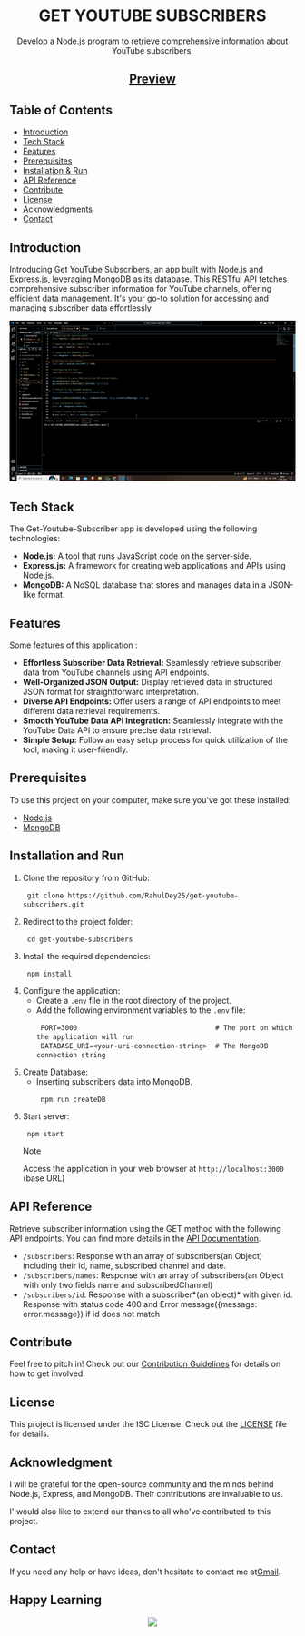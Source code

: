 <h1 align="center">GET YOUTUBE SUBSCRIBERS</h1>
<p align="center">Develop a Node.js program to retrieve comprehensive information about YouTube subscribers.</p>


<h2 align="center">
<a href = "https://get-youtube-subscribers-eznt1ftwf-rahul-deys-projects.vercel.app" target="_blank">Preview</a>
</h2>


## Table of Contents

- [Introduction ](#introduction)
- [Tech Stack ](#tech-stack)
- [Features ](#features)
- [Prerequisites ](#prerequisites)
- [Installation & Run](#installation-&-run)
- [API Reference ](#api-reference)
- [Contribute ](#contribute)
- [License ](#license)
- [Acknowledgments ](#acknowledgments)
- [Contact ](#contact)


## Introduction
Introducing Get YouTube Subscribers, an app built with Node.js and Express.js, leveraging MongoDB as its database. This RESTful API fetches comprehensive subscriber information for YouTube channels, offering efficient data management. It's your go-to solution for accessing and managing subscriber data effortlessly.

![Get Youtube Subscribers](public/demo.gif)

## Tech Stack
The Get-Youtube-Subscriber app is developed using the following technologies:

- **Node.js:** A tool that runs JavaScript code on the server-side.
- **Express.js:** A framework for creating web applications and APIs using Node.js.
- **MongoDB:** A NoSQL database that stores and manages data in a JSON-like format.

## Features
Some features of this application :
- **Effortless Subscriber Data Retrieval:** Seamlessly retrieve subscriber data from YouTube channels using API endpoints.
- **Well-Organized JSON Output:** Display retrieved data in structured JSON format for straightforward interpretation.
- **Diverse API Endpoints:** Offer users a range of API endpoints to meet different data retrieval requirements.
- **Smooth YouTube Data API Integration:** Seamlessly integrate with the YouTube Data API to ensure precise data retrieval.
- **Simple Setup:** Follow an easy setup process for quick utilization of the tool, making it user-friendly.

## Prerequisites

To use this project on your computer, make sure you've got these installed:

- [Node.js](https://nodejs.org/)
- [MongoDB](https://www.mongodb.com/)

## Installation and Run
1. Clone the repository from GitHub:
    ```
     git clone https://github.com/RahulDey25/get-youtube-subscribers.git
    ```
2. Redirect to the project folder:
    ```
     cd get-youtube-subscribers
    ```
3. Install the required dependencies:
    ```
     npm install
    ```
4. Configure the application:
   - Create a `.env` file in the root directory of the project.
   - Add the following environment variables to the `.env` file:
      ```
       PORT=3000                                  # The port on which the application will run
       DATABASE_URI=<your-uri-connection-string>  # The MongoDB connection string
      ```
5. Create Database:
    - Inserting subscribers data into MongoDB.
        ```
         npm run createDB
        ```
6. Start server:
    ```
     npm start
    ```
    > [!NOTE]
    > Access the  application in your web browser at `http://localhost:3000` (base URL)


## API Reference
Retrieve subscriber information using the GET method with the following API endpoints. You can find more details in the [API Documentation](./API-Documentation.md).

- `/subscribers`: Response with an array of subscribers(an Object) including their id, name, subscribed channel and date.
- `/subscribers/names`: Response with an array of subscribers(an Object with only two fields name and subscribedChannel)
- `/subscribers/id`: Response with a subscriber*(an object)* with given id. Response with status code 400 and Error message({message: error.message}) if id does not match

## Contribute

Feel free to pitch in! Check out our [Contribution Guidelines](CONTRIBUTING.md) for details on how to get involved.

## License
This project is licensed under the ISC License. Check out the [LICENSE](./LICENSE) file for details.

## Acknowledgment
I will be grateful for the open-source community and the minds behind Node.js, Express, and MongoDB. Their contributions are invaluable to us.

I' would also like to extend our thanks to all who've contributed to this project.

## Contact

If you need any help or have ideas, don't hesitate to contact me at[Gmail](https://mail.google.com/mail/u/0/#inbox?compose=GTvVlcSGLPhhCThjSQBxqqKCTksFHbgmPZGmrTXlskrtrXBgHxRqbmdRdzJJlNBtvTWsTLmjdVLbb).




## Happy Learning

<p align="center">
<a href="https://github.com/RahulDey25/get-youtube-subscribers">
<img src="https://img.shields.io/badge/GitHub-100000?style=for-the-badge&logo=github&logoColor=white">
    
</a>
</p>

